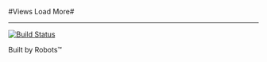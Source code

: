 #Views Load More#

----

[![Build Status](https://secure.travis-ci.org/ericduran/views_load_more.png?branch=master)](http://travis-ci.org/ericduran/views_load_more)

Built by Robots&trade;
